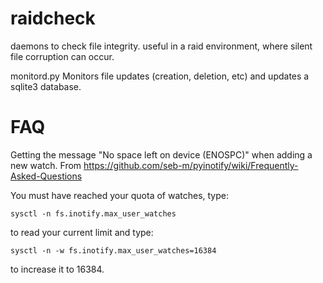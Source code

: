 raidcheck
=========

daemons to check file integrity. useful in a raid environment, where
silent file corruption can occur.

monitord.py       Monitors file updates (creation, deletion, etc) and
                  updates a sqlite3 database.

FAQ
======

Getting the message "No space left on device (ENOSPC)" when adding a new
watch.
From https://github.com/seb-m/pyinotify/wiki/Frequently-Asked-Questions

You must have reached your quota of watches, type:

~~~
sysctl -n fs.inotify.max_user_watches
~~~

to read your current limit and type:

~~~
sysctl -n -w fs.inotify.max_user_watches=16384
~~~

to increase it to 16384.
